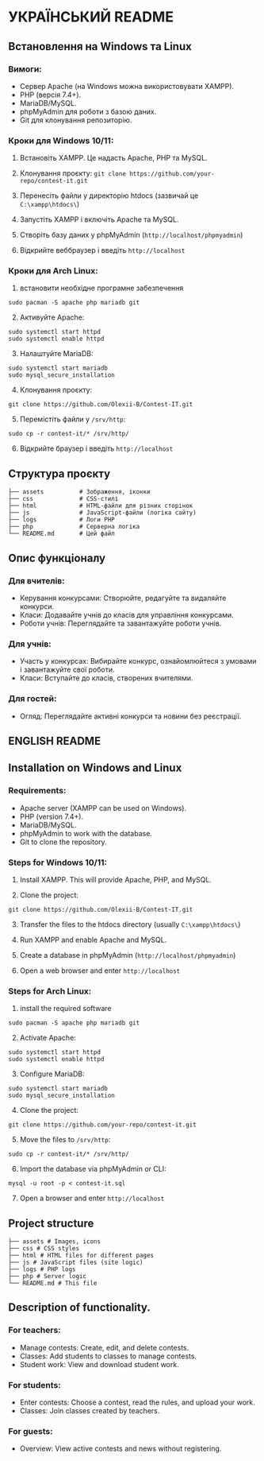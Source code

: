 # УКРАЇНСЬКИЙ README

## Встановлення на Windows та Linux

### Вимоги:
- Сервер Apache (на Windows можна використовувати XAMPP).
- PHP (версія 7.4+).
- MariaDB/MySQL.
- phpMyAdmin для роботи з базою даних.
- Git для клонування репозиторію.

### Кроки для Windows 10/11:
1) Встановіть XAMPP. Це надасть Apache, PHP та MySQL.

2) Клонування проєкту:
`git clone https://github.com/your-repo/contest-it.git`

3) Перенесіть файли у директорію htdocs (зазвичай це `C:\xampp\htdocs\`)

4) Запустіть XAMPP і включіть Apache та MySQL.

5) Створіть базу даних у phpMyAdmin (`http://localhost/phpmyadmin`)

6) Відкрийте веббраузер і введіть `http://localhost`

### Кроки для Arch Linux:

1) встановити необхідне програмне забезпечення
```
sudo pacman -S apache php mariadb git
```

2) Активуйте Apache:
```
sudo systemctl start httpd
sudo systemctl enable httpd
```

3) Налаштуйте MariaDB:
```
sudo systemctl start mariadb
sudo mysql_secure_installation
```

4) Клонування проєкту:
```
git clone https://github.com/Olexii-B/Contest-IT.git
```

5) Перемістіть файли у `/srv/http`:
```
sudo cp -r contest-it/* /srv/http/
```

6) Відкрийте браузер і введіть `http://localhost`


## Структура проєкту
```
├── assets          # Зображення, іконки
├── css             # CSS-стилі
├── html            # HTML-файли для різних сторінок
├── js              # JavaScript-файли (логіка сайту)
├── logs            # Логи PHP
├── php             # Серверна логіка
└── README.md       # Цей файл
```


## Опис функціоналу

### Для вчителів:
- Керування конкурсами: Створюйте, редагуйте та видаляйте конкурси.
- Класи: Додавайте учнів до класів для управління конкурсами.
- Роботи учнів: Переглядайте та завантажуйте роботи учнів.

### Для учнів:
- Участь у конкурсах: Вибирайте конкурс, ознайомлюйтеся з умовами і завантажуйте свої роботи.
- Класи: Вступайте до класів, створених вчителями.

### Для гостей:
- Огляд: Переглядайте активні конкурси та новини без реєстрації.



## ENGLISH README

## Installation on Windows and Linux

### Requirements:
- Apache server (XAMPP can be used on Windows).
- PHP (version 7.4+).
- MariaDB/MySQL.
- phpMyAdmin to work with the database.
- Git to clone the repository.

### Steps for Windows 10/11:
1) Install XAMPP. This will provide Apache, PHP, and MySQL.

2) Clone the project:
```
git clone https://github.com/Olexii-B/Contest-IT.git
```

3) Transfer the files to the htdocs directory (usually `C:\xampp\htdocs\`)

4) Run XAMPP and enable Apache and MySQL.

5) Create a database in phpMyAdmin (`http://localhost/phpmyadmin`)

6) Open a web browser and enter `http://localhost`



### Steps for Arch Linux:

1) install the required software
```
sudo pacman -S apache php mariadb git
```

2) Activate Apache:
```
sudo systemctl start httpd
sudo systemctl enable httpd
```

3) Configure MariaDB:
```
sudo systemctl start mariadb
sudo mysql_secure_installation
```

4) Clone the project:
```
git clone https://github.com/your-repo/contest-it.git
```

5) Move the files to `/srv/http`:
```
sudo cp -r contest-it/* /srv/http/
```

6) Import the database via phpMyAdmin or CLI:
```
mysql -u root -p < contest-it.sql
```

7) Open a browser and enter `http://localhost`


## Project structure
```
├── assets # Images, icons
├── css # CSS styles
├── html # HTML files for different pages
├── js # JavaScript files (site logic)
├── logs # PHP logs
├── php # Server logic
└── README.md # This file
```


## Description of functionality.

### For teachers:
- Manage contests: Create, edit, and delete contests.
- Classes: Add students to classes to manage contests.
- Student work: View and download student work.

### For students:
- Enter contests: Choose a contest, read the rules, and upload your work.
- Classes: Join classes created by teachers.

### For guests:
- Overview: View active contests and news without registering.
